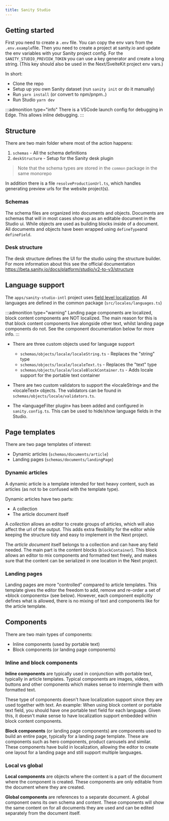 ```yaml
---
title: Sanity Studio
---
```


## Getting started

First you need to create a `.env` file. You can copy the env vars from the `.env.example`file. Then you need to create a project at sanity.io and update the env variables with your Sanity project config. For the `SANITY_STUDIO_PREVIEW_TOKEN` you can use a key generator and create a long string. (This key should also be used in the Next/SvelteKit project env vars.)

In short:

-   Clone the repo
-   Setup up you own Sanity dataset (run `sanity init` or do it manually)
-   Run `yarn install` (or convert to npm/pnpm..)
-   Run Studio `yarn dev`

:::admonition type="info"
There is a VSCode launch config for debugging in Edge. This allows inline debugging.
:::

## Structure

There are two main folder where most of the action happens:

1. `schemas` - All the schema definitions
2. `deskStructure` - Setup for the Sanity desk plugin

> Note that the schema types are stored in the `common` package in the same monorepo

In addition there is a file `resolveProductionUrl.ts`, which handles generating preview urls for the website project(s).

### Schemas

The schema files are organized into documents and objects. Documents are schemas that will in most cases show up as an editable document in the Studio ui. While objects are used as building blocks inside of a document. All documents and objects have been wrapped using `defineType`and `defineField`.

### Desk structure

The desk structure defines the UI for the studio using the structure builder. For more information about this see the official documentation https://beta.sanity.io/docs/platform/studio/v2-to-v3/structure

## Language support

The `apps/sanity-studio-intl` project uses [field level localization](https://www.sanity.io/docs/localization#cd568b11a09c).
All languages are defined in the common package (`src/locales/languages.ts`)

:::admonition type="warning"
Landing page components are localized, block content components are NOT localized. The main reason for this is that block content components live alongside other text, whilst landing page components do not. See the component documentation below for more info.
:::

-   There are three custom objects used for language support

    -   `schemas/objects/locale/localeString.ts` - Replaces the "string" type
    -   `schemas/objects/locale/localeText.ts` - Replaces the "text" type
    -   `schemas/objects/locale/localeBlockContainer.ts` - Adds locale support for the portable text container

-   There are two custom validators to support the «localeString» and the «localeText» objects. The validators can be found in `schemas/objects/locale/validators.ts`.
-   The «languageFilter plugin» has been added and configured in `sanity.config.ts`. This can be used to hide/show language fields in the Studio.

## Page templates

There are two page templates of interest:

-   Dynamic articles (`schemas/documents/article`)
-   Landing pages (`schemas/documents/landingPage`)

### Dynamic articles

A dynamic article is a template intended for text heavy content, such as articles (as not to be confused with the template type).

Dynamic articles have two parts:

-   A collection
-   The article document itself

A _collection_ allows an editor to create groups of articles, which will also affect the url of the output. This adds extra flexibility for the editor while keeping the structure tidy and easy to implement in the Next project.

The _article document_ itself belongs to a collection and can have any field needed. The main part is the content blocks (`blockContainer`). This block allows an editor to mix components and formatted text freely, and makes sure that the content can be serialized in one location in the Next project.

### Landing pages

Landing pages are more "controlled" compared to article templates. This template gives the editor the freedom to add, remove and re-order a set of «block components» (see below). However, each component explicitly defines what is allowed, there is no mixing of text and components like for the article template.

## Components

There are two main types of components:

-   Inline components (used by portable text)
-   Block components (or landing page components)

### Inline and block components

**Inline components** are typically used in conjunction with portable text, typically in article templates. Typical components are images, videos, buttons and other components which makes sense to intermingle them with formatted text.

These type of components doesn't have localization support since they are used together with text. An example: When using block content or portable text field, you should have one portable text field for each language. Given this, it doesn't make sense to have localization support embedded within block content components.

**Block components** (or landing page components) are components used to build an entire page, typically for a landing page template. These are components such as hero components, product carousels and similar. These components have build in localization, allowing the editor to create one layout for a landing page and still support multiple languages.

### Local vs global

**Local components** are objects where the content is a part of the document where the component is created. These components are only editable from the document where they are created.

**Global components** are references to a separate document. A global component owns its own schema and content. These components will show the same content on for all documents they are used and can be edited separately from the document itself.
